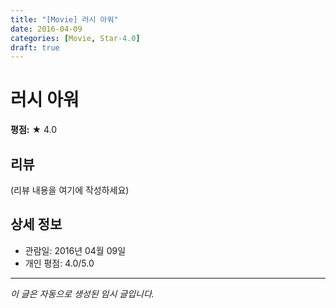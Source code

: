 ```yaml
---
title: "[Movie] 러시 아워"
date: 2016-04-09
categories: [Movie, Star-4.0]
draft: true
---
```


# 러시 아워

**평점:** ★ 4.0

## 리뷰

(리뷰 내용을 여기에 작성하세요)

## 상세 정보

- 관람일: 2016년 04월 09일
- 개인 평점: 4.0/5.0

---

*이 글은 자동으로 생성된 임시 글입니다.*
